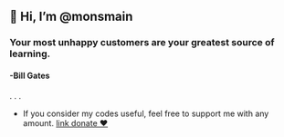 ## 👋 Hi, I’m @monsmain

### Your most unhappy customers are your greatest source of learning.
#### -Bill Gates
.
.
.
- If you consider my codes useful, feel free to support me with any amount.   [link donate ❤️](https://monsmain.carrd.co/)
